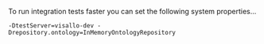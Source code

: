 
To run integration tests faster you can set the following system properties...

```
-DtestServer=visallo-dev -Drepository.ontology=InMemoryOntologyRepository
```